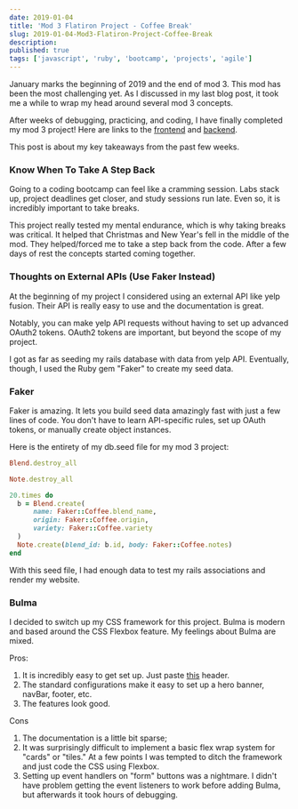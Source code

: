 ```yaml
---
date: 2019-01-04
title: 'Mod 3 Flatiron Project - Coffee Break'
slug: 2019-01-04-Mod3-Flatiron-Project-Coffee-Break
description:
published: true
tags: ['javascript', 'ruby', 'bootcamp', 'projects', 'agile']
---
```


January marks the beginning of 2019 and the end of mod 3. This mod has been the most challenging yet. As I discussed in my last blog post, it took me a while to wrap my head around several mod 3 concepts.

After weeks of debugging, practicing, and coding, I have finally completed my mod 3 project! Here are links to the [frontend](https://github.com/edezekiel/frontend-coffee-bulma) and [backend](https://github.com/edezekiel/backend-coffee-bulma).

This post is about my key takeaways from the past few weeks.

### Know When To Take A Step Back

Going to a coding bootcamp can feel like a cramming session. Labs stack up, project deadlines get closer, and study sessions run late. Even so, it is incredibly important to take breaks.

This project really tested my mental endurance, which is why taking breaks was critical. It helped that Christmas and New Year's fell in the middle of the mod. They helped/forced me to take a step back from the code. After a few days of rest the concepts started coming together.

### Thoughts on External APIs (Use Faker Instead)

At the beginning of my project I considered using an external API like yelp fusion. Their API is really easy to use and the documentation is great.

Notably, you can make yelp API requests without having to set up advanced OAuth2 tokens. OAuth2 tokens are important, but beyond the scope of my project.

I got as far as seeding my rails database with data from yelp API. Eventually, though, I used the Ruby gem "Faker" to create my seed data.

### Faker

Faker is amazing. It lets you build seed data amazingly fast with just a few lines of code. You don't have to learn API-specific rules, set up OAuth tokens, or manually create object instances.

Here is the entirety of my db.seed file for my mod 3 project:

```ruby
Blend.destroy_all

Note.destroy_all

20.times do
  b = Blend.create(
      name: Faker::Coffee.blend_name,
      origin: Faker::Coffee.origin,
      variety: Faker::Coffee.variety
  )
  Note.create(blend_id: b.id, body: Faker::Coffee.notes)
end
```

With this seed file, I had enough data to test my rails associations and render my website.

### Bulma

I decided to switch up my CSS framework for this project. Bulma is modern and based around the CSS Flexbox feature. My feelings about Bulma are mixed.

Pros:

1. It is incredibly easy to get set up. Just paste [this](https://gist.github.com/edezekiel/41e3fc3e0bf229043d192d4260d94898) header.
1. The standard configurations make it easy to set up a hero banner, navBar, footer, etc.
1. The features look good.

Cons

1. The documentation is a little bit sparse;
1. It was surprisingly difficult to implement a basic flex wrap system for "cards" or "tiles." At a few points I was tempted to ditch the framework and just code the CSS using Flexbox.
1. Setting up event handlers on "form" buttons was a nightmare. I didn't have problem getting the event listeners to work before adding Bulma, but afterwards it took hours of debugging.
